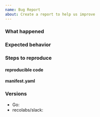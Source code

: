 ```yaml
---
name: Bug Report
about: Create a report to help us improve
---
```


### What happened

### Expected behavior

### Steps to reproduce

#### reproducible code

#### manifest.yaml

### Versions
- Go:
- recolabs/slack:
